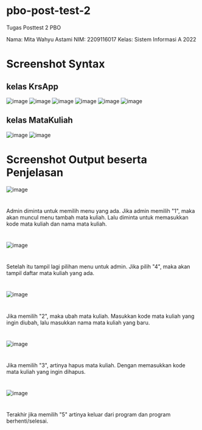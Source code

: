 # pbo-post-test-2
Tugas Posttest 2 PBO

Nama: Mita Wahyu Astami
NIM: 2209116017
Kelas: Sistem Informasi A 2022

# Screenshot Syntax
## kelas KrsApp 
![image](https://github.com/mitawhy/pbo-post-test-2/assets/72842139/71d91b0d-c319-4b81-a3ce-40ee03a80559)
![image](https://github.com/mitawhy/pbo-post-test-2/assets/72842139/5e7ff339-310f-4181-a79e-a015ad1fd873)
![image](https://github.com/mitawhy/pbo-post-test-2/assets/72842139/5f613228-0fd0-41bb-8d76-8d3b434ae016)
![image](https://github.com/mitawhy/pbo-post-test-2/assets/72842139/9220b1d0-93c6-4087-864e-6a7a9a42dc31)
![image](https://github.com/mitawhy/pbo-post-test-2/assets/72842139/869c0c2e-b461-4b25-9388-e20f77f3c637)
![image](https://github.com/mitawhy/pbo-post-test-2/assets/72842139/699d1470-bbbe-43f8-bf02-003479d3cc5b)

## kelas MataKuliah
![image](https://github.com/mitawhy/pbo-post-test-2/assets/72842139/6a764ee6-e784-4db7-9696-089795e87e1d)
![image](https://github.com/mitawhy/pbo-post-test-2/assets/72842139/60baa2b5-245f-4f42-b4bf-0587e24bcfda)








# Screenshot Output beserta Penjelasan
![image](https://github.com/mitawhy/pbo-post-test-2/assets/72842139/a3bc8546-6aa8-4f24-a442-3c06f60a45fc)
#
Admin diminta untuk memilih menu yang ada. Jika admin memilih "1", maka akan muncul menu tambah mata kuliah. Lalu diminta untuk memasukkan kode mata kuliah dan nama mata kuliah.
#
![image](https://github.com/mitawhy/pbo-post-test-2/assets/72842139/1e7b32eb-9754-4a66-9de4-3cbacba02d94)
#
Setelah itu tampil lagi pilihan menu untuk admin. Jika pilih "4", maka akan tampil daftar mata kuliah yang ada.
#
![image](https://github.com/mitawhy/pbo-post-test-2/assets/72842139/99e59f53-0bb4-4708-a4b2-8b94fbd95339)
#
Jika memilih "2", maka ubah mata kuliah. Masukkan kode mata kuliah yang ingin diubah, lalu masukkan nama mata kuliah yang baru.
#
![image](https://github.com/mitawhy/pbo-post-test-2/assets/72842139/f4d2b350-1b0a-4758-80e3-4077e3ce9e54)
#
Jika memilih "3", artinya hapus mata kuliah. Dengan memasukkan kode mata kuliah yang ingin dihapus.
#
![image](https://github.com/mitawhy/pbo-post-test-2/assets/72842139/79be894e-5446-4b2a-bd0f-4804137e9ed8)
#
Terakhir jika memilih "5" artinya keluar dari program dan program berhenti/selesai.





